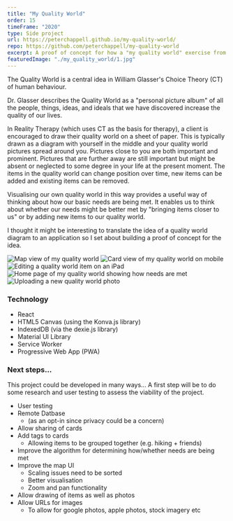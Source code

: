 ```yaml
---
title: "My Quality World"
order: 15
timeFrame: "2020"
type: Side project
url: https://peterchappell.github.io/my-quality-world/
repo: https://github.com/peterchappell/my-quality-world
excerpt: A proof of concept for how a "my quality world" exercise from Choice Theory (CT) might translate to an app.
featuredImage: "./my_quality_world/1.jpg"
---
```


The Quality World is a central idea in William Glasser's Choice Theory (CT) of human behaviour.

<Quote
  attributionText="Bruce Davenport, An Introduction to Choice Theory"
  attributionUrl="https://www.brucedavenport.com/quality-world.html">
Dr. Glasser describes the Quality World as a "personal picture album" of all the people, things, ideas, and ideals that we have discovered increase the quality of our lives.
</Quote>

In Reality Therapy (which uses CT as the basis for therapy), a client is encouraged to draw their quality
world on a sheet of paper. This is typically drawn as a diagram with yourself in the middle and your quality
world pictures spread around you. Pictures close to you are both important and prominent. Pictures that are
further away are still important but might be absent or neglected to some degree in your life at the present
moment. The items in the quality world can change position over time, new items can be added and existing
items can be removed.

Visualising our own quality world in this way provides a useful way of thinking about how our basic needs are
being met. It enables us to think about whether our needs might be better met by "bringing items closer to us"
or by adding new items to our quality world.

I thought it might be interesting to translate the idea of a quality world diagram to an application so I set
about building a proof of concept for the idea.

<ProjectLink url="https://peterchappell.github.io/my-quality-world/" />

<Gallery>

![Map view of my quality world](./my_quality_world/1.jpg)
![Card view of my quality world on mobile](./my_quality_world/2.jpg)
![Editing a quality world item on an iPad](./my_quality_world/3.jpg)
![Home page of my quality world showing how needs are met](./my_quality_world/4.jpg)
![Uploading a new quality world photo](./my_quality_world/5.jpg)

</Gallery>

### Technology

- React
- HTML5 Canvas (using the Konva.js library)
- IndexedDB (via the dexie.js library)
- Material UI Library
- Service Worker
- Progressive Web App (PWA)

### Next steps...

This project could be developed in many ways... A first step will be to do some research and user testing
to assess the viability of the project.

- User testing
- Remote Datbase
  - (as an opt-in since privacy could be a concern)
- Allow sharing of cards
- Add tags to cards
  - Allowing items to be grouped together (e.g. hiking + friends)
- Improve the algorithm for determining how/whether needs are being met
- Improve the map UI
  - Scaling issues need to be sorted
  - Better visualisation
  - Zoom and pan functionality
- Allow drawing of items as well as photos
- Allow URLs for images
  - To allow for google photos, apple photos, stock imagery etc

